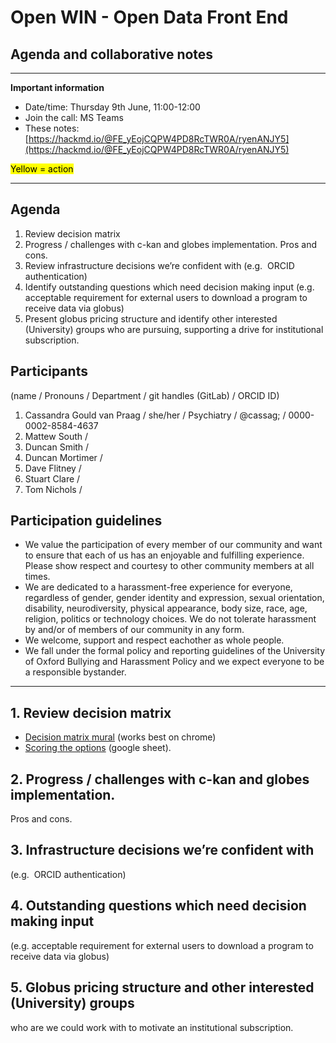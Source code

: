 # Open WIN  - Open Data Front End
## Agenda and collaborative notes 

-----

**Important information**

- Date/time: Thursday 9th June, 11:00-12:00
- Join the call: MS Teams
- These notes: [https://hackmd.io/@FE_yEojCQPW4PD8RcTWR0A/ryenANJY5](https://hackmd.io/@FE_yEojCQPW4PD8RcTWR0A/ryenANJY5)


<mark>Yellow = action</mark>


-----

## Agenda
1. Review decision matrix
2. Progress / challenges with c-kan and globes implementation. Pros and cons.
3. Review infrastructure decisions we’re confident with (e.g.  ORCID authentication)
4. Identify outstanding questions which need decision making input (e.g. acceptable requirement for external users to download a program to receive data via globus)
5. Present globus pricing structure and identify other interested (University) groups who are pursuing, supporting a drive for institutional subscription.


## Participants
(name / Pronouns / Department / git handles (GitLab) / ORCID ID)
1. Cassandra Gould van Praag / she/her / Psychiatry / @cassag; / 0000-0002-8584-4637
2. Mattew South / 
3. Duncan Smith / 
4. Duncan Mortimer / 
5. Dave Flitney / 
6. Stuart Clare / 
7. Tom Nichols / 
 
## Participation guidelines
- We value the participation of every member of our community and want to ensure that each of us has an enjoyable and fulfilling experience. Please show respect and courtesy to other community members at all times.
- We are dedicated to a harassment-free experience for everyone, regardless of gender, gender identity and expression, sexual orientation, disability, neurodiversity, physical appearance, body size, race, age, religion, politics or technology choices. We do not tolerate harassment by and/or of members of our community in any form.
- We welcome, support and respect eachother as whole people.
- We fall under the formal policy and reporting guidelines of the University of Oxford Bullying and Harassment Policy and we expect everyone to be a responsible bystander.

-----

## 1. Review decision matrix
- [Decision matrix mural](https://app.mural.co/invitation/mural/openwin9903/1648828688593?sender=uacde5bb1e1e121d1e4a43562&key=6254f6a0-cf8d-4e4c-95ea-4d5c7fb7e103) (works best on chrome)
- [Scoring the options](https://docs.google.com/spreadsheets/d/1_zE4RYf43uxrdEmqWJm_EaxCQ3Nrne4lGvA_ghBqhQk/edit?usp=sharing) (google sheet).

## 2. Progress / challenges with c-kan and globes implementation. 
Pros and cons.

## 3. Infrastructure decisions we’re confident with
(e.g.  ORCID authentication)

## 4. Outstanding questions which need decision making input
(e.g. acceptable requirement for external users to download a program to receive data via globus)

## 5. Globus pricing structure and other interested (University) groups
who are we could work with to motivate an institutional subscription.



